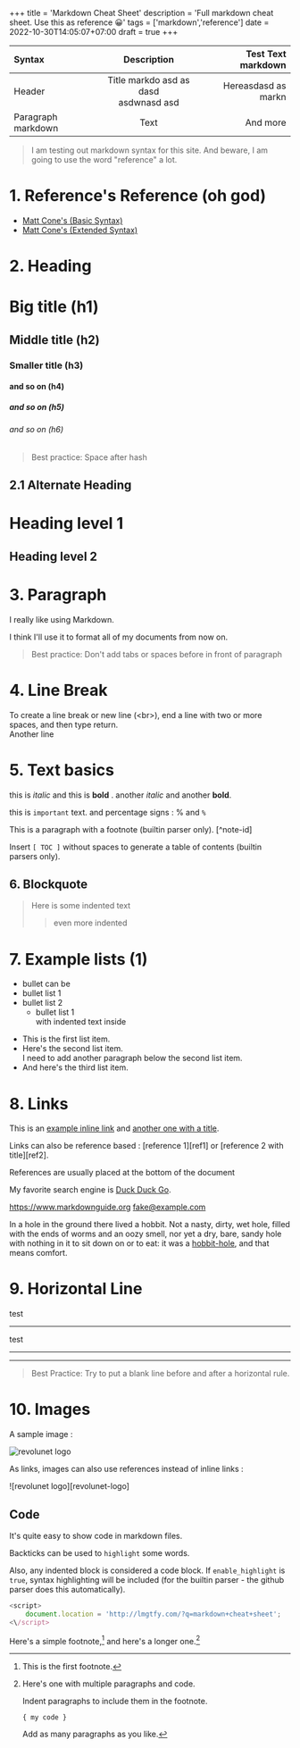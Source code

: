 +++
title = 'Markdown Cheat Sheet'
description = 'Full markdown cheat sheet. Use this as reference 😀'
tags = ['markdown','reference']
date = 2022-10-30T14:05:07+07:00
draft = true
+++

| Syntax      | Description | Test Text  markdown   |
| :---        |    :----:   |          ---: |
| Header      | Title markdo asd as  dasd <br>asdwnasd   asd     | Hereasdasd as markn|
| Paragraph markdown  | Text        | And more      |

> I am testing out markdown syntax for this site. And beware, I am going to use the word "reference" a lot.

# 1. Reference's Reference (oh god)

- [Matt Cone\'s (Basic Syntax)](https://www.markdownguide.org/basic-syntax/)
- [Matt Cone\'s (Extended Syntax)](https://www.markdownguide.org/extended-syntax//)

# 2. Heading

# Big title (h1)
## Middle title (h2)
### Smaller title (h3)
#### and so on (h4)
##### and so on (h5)
###### and so on (h6)

> Best practice: Space after hash

## 2.1 Alternate Heading

Heading level 1
===============

Heading level 2
---------------

# 3. Paragraph

I really like using Markdown.

I think I'll use it to format all of my documents from now on. 

> Best practice: Don't add tabs or spaces before in front of paragraph

# 4. Line Break

To create a line break or new line (\<br\>), end a line with two or more spaces, and then type return.  
Another line

# 5. Text basics

this is *italic* and this is **bold** .  another _italic_ and another __bold__. 

this is `important` text. and percentage signs : % and `%`

This is a paragraph with a footnote (builtin parser only). [^note-id]

Insert `[ TOC ]` without spaces to generate a table of contents (builtin parsers only).

## 6. Blockquote

> Here is some indented text
>> even more indented


# 7. Example lists (1)

- bullet can be
- bullet list 1
- bullet list 2
    * bullet list 1  
    with indented text inside

* This is the first list item.
* Here's the second list item.  
    I need to add another paragraph below the second list item.
* And here's the third list item.

# 8. Links

This is an [example inline link](http://lmgtfy.com/) and [another one with a title](http://lmgtfy.com/ "Hello, world").

Links can also be reference based : [reference 1][ref1] or [reference 2 with title][ref2].

References are usually placed at the bottom of the document

My favorite search engine is [Duck Duck Go](https://duckduckgo.com "The best search engine for privacy").

<https://www.markdownguide.org>
<fake@example.com>

In a hole in the ground there lived a hobbit. Not a nasty, dirty, wet hole, filled with the ends
of worms and an oozy smell, nor yet a dry, bare, sandy hole with nothing in it to sit down on or to
eat: it was a [hobbit-hole][1], and that means comfort.

[1]: <https://en.wikipedia.org/wiki/Hobbit#Lifestyle> "Hobbit lifestyles"


# 9. Horizontal Line

test

***

test

---

_________________

> Best Practice: Try to put a blank line before and after a horizontal rule. 

# 10. Images

A sample image :

![revolunet logo](http://www.revolunet.com/static/parisjs8/img/logo-revolunet-carre.jpg "revolunet logo")

As links, images can also use references instead of inline links :

![revolunet logo][revolunet-logo]


## Code

It's quite easy to show code in markdown files.

Backticks can be used to `highlight` some words.

Also, any indented block is considered a code block.  If `enable_highlight` is `true`, syntax highlighting will be included (for the builtin parser - the github parser does this automatically).

```javascript
<script>
    document.location = 'http://lmgtfy.com/?q=markdown+cheat+sheet';
<\/script>
```





Here's a simple footnote,[^1] and here's a longer one.[^bignote]

[^1]: This is the first footnote.

[^bignote]: Here's one with multiple paragraphs and code.

    Indent paragraphs to include them in the footnote.

    `{ my code }`

    Add as many paragraphs as you like.